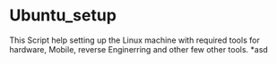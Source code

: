 # Ubuntu_setup

This Script help setting up the Linux machine with required tools for hardware, Mobile, reverse Enginerring and other few other tools. 
*asd
